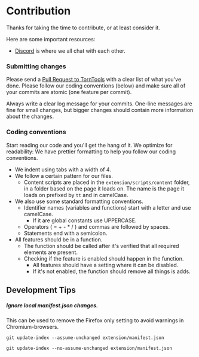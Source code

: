 # Contribution

Thanks for taking the time to contribute, or at least consider it.

Here are some important resources:
  * [Discord](https://discord.com/invite/ukyK6f6) is where we all chat with each other.
  
### Submitting changes

Please send a [Pull Request to TornTools](https://github.com/Mephiles/torntools_extension/pull/new/master) with a clear list of what you've done. Please follow our coding conventions (below) and make sure all of your commits are atomic (one feature per commit).

Always write a clear log message for your commits. One-line messages are fine for small changes, but bigger changes should contain more information about the changes.

### Coding conventions

Start reading our code and you'll get the hang of it. We optimize for readability:
We have prettier formatting to help you follow our coding conventions.

  * We indent using tabs with a width of 4.
  * We follow a certain pattern for our files.
    * Content scripts are placed in the `extension/scripts/content` folder, in a folder based on the page it loads on. The name is the page it loads on prefixed by `tt` and in camelCase.
  * We also use some standard formatting conventions.
    * Identifier names (variables and functions) start with a letter and use camelCase.
      * If it are global constants use UPPERCASE.
    * Operators ( = + - * / ) and commas are followed by spaces.
    * Statements end with a semicolon.
  * All features should be in a function.
    * The function should be called after it's verified that all required elements are present.
    * Checking if the feature is enabled should happen in the function.
      * All features should have a setting where it can be disabled.
      * If it's not enabled, the function should remove all things is adds.

## Development Tips

##### Ignore local manifest.json changes.

This can be used to remove the Firefox only setting to avoid warnings in Chromium-browsers.

`git update-index --assume-unchanged extension/manifest.json`

`git update-index --no-assume-unchanged extension/manifest.json`
